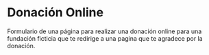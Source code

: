# Donación Online
Formulario de una página para realizar una donación online para una fundación ficticia que te redirige a una pagina que te agradece por la donación.
